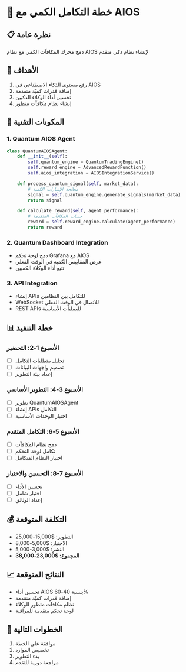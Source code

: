 # 🚀 خطة التكامل الكمي مع AIOS

## 📋 **نظرة عامة**

دمج محرك المكافآت الكمي مع نظام AIOS لإنشاء نظام ذكي متقدم

## 🎯 **الأهداف**

1. رفع مستوى الذكاء الاصطناعي في AIOS
2. إضافة قدرات كميّة متقدمة
3. تحسين أداء الوكلاء الذكيين
4. إنشاء نظام مكافآت متطور

## 🔧 **المكونات التقنية**

### **1. Quantum AIOS Agent**

```python
class QuantumAIOSAgent:
    def __init__(self):
        self.quantum_engine = QuantumTradingEngine()
        self.reward_engine = AdvancedRewardFunction()
        self.aios_integration = AIOSIntegrationService()

    def process_quantum_signal(self, market_data):
        # معالجة الإشارات الكمية
        signal = self.quantum_engine.generate_signals(market_data)
        return signal

    def calculate_reward(self, agent_performance):
        # حساب المكافآت المتقدمة
        reward = self.reward_engine.calculate(agent_performance)
        return reward
```

### **2. Quantum Dashboard Integration**

- دمج لوحة تحكم Grafana مع AIOS
- عرض المقاييس الكمية في الوقت الفعلي
- تتبع أداء الوكلاء الكميين

### **3. API Integration**

- إنشاء APIs للتكامل بين النظامين
- WebSocket للاتصال في الوقت الفعلي
- REST APIs للعمليات الأساسية

## 📊 **خطة التنفيذ**

### **الأسبوع 1-2: التحضير**

- [ ] تحليل متطلبات التكامل
- [ ] تصميم واجهات البيانات
- [ ] إعداد بيئة التطوير

### **الأسبوع 3-4: التطوير الأساسي**

- [ ] تطوير QuantumAIOSAgent
- [ ] إنشاء APIs التكامل
- [ ] اختبار الوحدات الأساسية

### **الأسبوع 5-6: التكامل المتقدم**

- [ ] دمج نظام المكافآت
- [ ] تكامل لوحة التحكم
- [ ] اختبار النظام المتكامل

### **الأسبوع 7-8: التحسين والاختبار**

- [ ] تحسين الأداء
- [ ] اختبار شامل
- [ ] إعداد الوثائق

## 💰 **التكلفة المتوقعة**

- التطوير: $15,000-25,000
- الاختبار: $5,000-8,000
- النشر: $3,000-5,000
- **المجموع: $23,000-38,000**

## 📈 **النتائج المتوقعة**

- تحسين أداء AIOS بنسبة 40-60%
- إضافة قدرات كميّة متقدمة
- نظام مكافآت متطور للوكلاء
- لوحة تحكم متقدمة للمراقبة

## 🔄 **الخطوات التالية**

1. موافقة على الخطة
2. تخصيص الموارد
3. بدء التطوير
4. مراجعة دورية للتقدم

